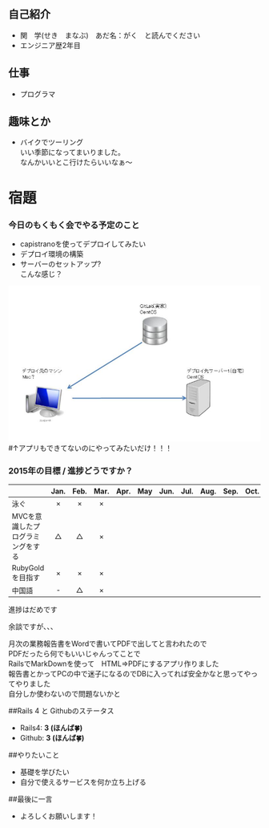 ﻿## 自己紹介

- 関　学(せき　まなぶ)　あだ名：がく　と読んでください
- エンジニア歴2年目

## 仕事
- プログラマ

## 趣味とか
- バイクでツーリング  
いい季節になってまいりました。  
なんかいいとこ行けたらいいなぁ～

# 宿題 
### 今日のもくもく会でやる予定のこと
* capistranoを使ってデプロイしてみたい  
* デプロイ環境の構築  
* サーバーのセットアップ?  
こんな感じ？

![masters](https://raw.githubusercontent.com/ManabuSeki/git_tutorial/master/images/capstrano.JPG)
#↑アプリもできてないのにやってみたいだけ！！！



### 2015年の目標 / 進捗どうですか？
|                                     |Jan.|Feb.|Mar.|Apr.|May|Jun.|Jul.|Aug.|Sep.|Oct.|Nov.|Dec.|
|:----------------------------------- |:--:|:--:|:--:|:--:|:--:|:--:|:--:|:--:|:--:|:--:|:--:|:--:|
|泳ぐ                                 | ×  | ×  |  ×  |    |    |    |    |    |    |    |    |    |
|MVCを意識したプログラミングをする    | △  | △  |  ×  |    |    |    |    |    |    |    |    |    |
|RubyGoldを目指す                     | ×  | ×  |  ×  |    |    |    |    |    |    |    |    |    |
|中国語                               | -  | △  |  ×  |    |    |    |    |    |    |    |    |    |

進捗はだめです  
  
余談ですが、、、 
  
月次の業務報告書をWordで書いてPDFで出してと言われたので  
PDFだったら何でもいいじゃんってことで  
RailsでMarkDownを使って　HTML=>PDFにするアプリ作りました  
報告書とかってPCの中で迷子になるのでDBに入ってれば安全かなと思ってやってやりました  
自分しか使わないので問題ないかと  


##Rails 4 と Githubのステータス

- Rails4: **3 (ほんば:four_leaf_clover:)**
- Github: **3 (ほんば:four_leaf_clover:)**

##やりたいこと

- 基礎を学びたい
- 自分で使えるサービスを何か立ち上げる

##最後に一言

- よろしくお願いします！ 
